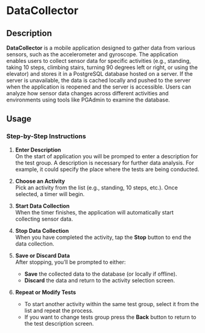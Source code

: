 # DataCollector

## Description
**DataCollector** is a mobile application designed to gather data from various sensors, such as the accelerometer and gyroscope. The application enables users to collect sensor data for specific activities (e.g., standing, taking 10 steps, climbing stairs, turning 90 degrees left or right, or using the elevator) and stores it in a PostgreSQL database hosted on a server. If the server is unavailable, the data is cached locally and pushed to the server when the application is reopened and the server is accessible. Users can analyze how sensor data changes across different activities and environments using tools like PGAdmin to examine the database.


## Usage
### Step-by-Step Instructions

1. **Enter Description**  
   On the start of application you will be promped to enter a description for the test group. A description is necessary for further data analysis. For example, it could specify the place where the tests are being conducted.
   
3. **Choose an Activity**  
   Pick an activity from the list (e.g., standing, 10 steps, etc.). Once selected, a timer will begin.

4. **Start Data Collection**  
   When the timer finishes, the application will automatically start collecting sensor data.

5. **Stop Data Collection**  
   When you have completed the activity, tap the **Stop** button to end the data collection.

6. **Save or Discard Data**  
   After stopping, you’ll be prompted to either:
   - **Save** the collected data to the database (or locally if offline).
   - **Discard** the data and return to the activity selection screen.

7. **Repeat or Modify Tests**  
   - To start another activity within the same test group, select it from the list and repeat the process.
   - If you want to change tests group press the **Back** button to return to the test description screen.
